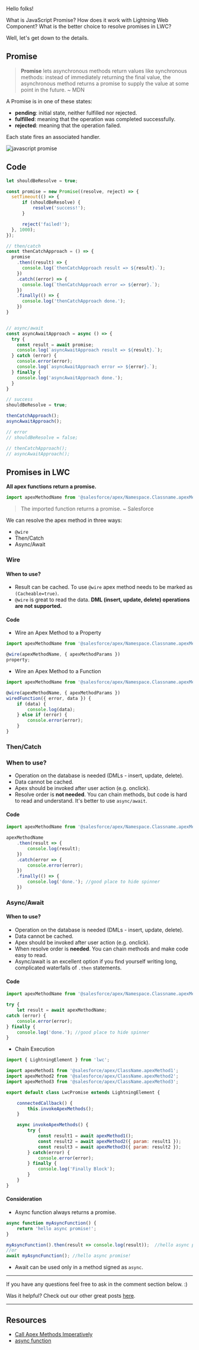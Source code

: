 Hello folks!

What is JavaScript Promise? How does it work with Lightning Web Component? What is the better choice to resolve promises in LWC?

Well, let's get down to the details.

## Promise

> **Promise** lets asynchronous methods return values like synchronous methods: instead of immediately returning the final value, the asynchronous method returns a promise to supply the value at some point in the future. ~ MDN

A Promise is in one of these states:

- **pending**: initial state, neither fulfilled nor rejected.
- **fulfilled**: meaning that the operation was completed successfully.
- **rejected**: meaning that the operation failed.

Each state fires an associated handler.

![javascript promise](https://wordpress.beyondthecloud.dev/wp-content/uploads/2022/09/h3o8Po7q0GDc.png)

## Code

```js
let shouldBeResolve = true;

const promise = new Promise((resolve, reject) => {
  setTimeout(() => {
      if (shouldBeResolve) {
          resolve('success!');
      }

      reject('failed!');
  }, 1000);
});

// then/catch
const thenCatchApproach = () => {
  promise
    .then((result) => {
      console.log(`thenCatchApproach result => ${result}.`);
    })
    .catch((error) => {
      console.log(`thenCatchApproach error => ${error}.`);
    })
    .finally(() => {
      console.log('thenCatchApproach done.');
    })
}


// async/await
const asyncAwaitApproach = async () => {
  try {
    const result = await promise;
    console.log(`asyncAwaitApproach result => ${result}.`);
  } catch (error) {
    console.error(error);
    console.log(`asyncAwaitApproach error => ${error}.`);
  } finally {
    console.log('asyncAwaitApproach done.');
  }
}

// success
shouldBeResolve = true;

thenCatchApproach();
asyncAwaitApproach();

// error
// shouldBeResolve = false;

// thenCatchApproach();
// asyncAwaitApproach();
```

## Promises in LWC

**All apex functions return a promise.**

```js
import apexMethodName from '@salesforce/apex/Namespace.Classname.apexMethodReference';
```

> The imported function returns a promise. ~ Salesforce

 We can resolve the apex method in three ways:
- `@wire`
- Then/Catch
- Async/Await

### Wire

#### When to use?
- Result can be cached. To use `@wire` apex method needs to be marked as `(Cacheable=true)`.
- `@wire` is great to read the data. **DML (insert, update, delete) operations are not supported.**

#### Code

- Wire an Apex Method to a Property

```js
import apexMethodName from '@salesforce/apex/Namespace.Classname.apexMethodReference';

@wire(apexMethodName, { apexMethodParams })
property;
```

- Wire an Apex Method to a Function

```js
import apexMethodName from '@salesforce/apex/Namespace.Classname.apexMethodReference';

@wire(apexMethodName, { apexMethodParams })
wiredFunction({ error, data }) {
	if (data) {
		console.log(data);
	} else if (error) {
		console.error(error);
	}
}
```

### Then/Catch

### When to use?
- Operation on the database is needed (DMLs - insert, update, delete).
- Data cannot be cached.
- Apex should be invoked after user action (e.g. onclick).
- Resolve order is **not needed**. You can chain methods, but code is hard to read and understand. It's better to use `async/await`.

#### Code

```js
import apexMethodName from '@salesforce/apex/Namespace.Classname.apexMethodReference';

apexMethodName
	.then(result => {
		console.log(result);
	})
	.catch(error => {
		console.error(error);
	})
	.finally(() => {
		console.log('done.'); //good place to hide spinner
	})
```

### Async/Await

#### When to use?
- Operation on the database is needed (DMLs - insert, update, delete).
- Data cannot be cached.
- Apex should be invoked after user action (e.g. onclick).
- When resolve order is **needed**. You can chain methods and make code easy to read.
- Async/await is an excellent option if you find yourself writing long, complicated waterfalls of `.then` statements.

#### Code

```js
import apexMethodName from '@salesforce/apex/Namespace.Classname.apexMethodReference';

try {
	let result = await apexMethodName;
catch (error) {
	console.error(error);
} finally {
	console.log('done.'); //good place to hide spinner
}
```

- Chain Execution

```js
import { LightningElement } from 'lwc';

import apexMethod1 from '@salesforce/apex/ClassName.apexMethod1';
import apexMethod2 from '@salesforce/apex/ClassName.apexMethod2';
import apexMethod3 from '@salesforce/apex/ClassName.apexMethod3';

export default class LwcPromise extends LightningElement {

    connectedCallback() {
        this.invokeApexMethods();
    }

    async invokeApexMethods() {
        try {
            const result1 = await apexMethod1();
            const result2 = await apexMethod2({ param: result1 });
            const result3 = await apexMethod3({ param: result2 });
        } catch(error) {
            console.error(error);
        } finally {
            console.log('Finally Block');
        }
    }
}
```

#### Consideration
- Async function always returns a promise.

```js
async function myAsyncFunction() {
    return 'hello async promise!';
}

myAsyncFunction().then(result => console.log(result));  //hello async promise!
//or
await myAsyncFunction(); //hello async promise!
```

- Await can be used only in a method signed as `async`.

---

If you have any questions feel free to ask in the comment section below. :)

Was it helpful? Check out our other great posts [here](https://beyondthecloud.dev/blog).

---

## Resources
- [Call Apex Methods Imperatively](https://developer.salesforce.com/docs/component-library/documentation/en/lwc/lwc.apex_call_imperative)
- [async function](https://developer.mozilla.org/en-US/docs/Web/JavaScript/Reference/Statements/async_function)
